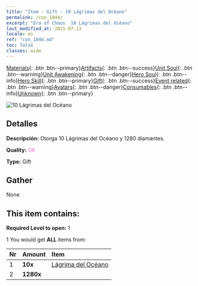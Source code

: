 ```yaml
---
title: "Item - Gift - 10 Lágrimas del Océano"
permalink: /con_1844/
excerpt: "Era of Chaos  10 Lágrimas del Océano"
last_modified_at: 2021-07-13
locale: es
ref: "con_1844.md"
toc: false
classes: wide
---
```

 [Materials](/ItemsES/){: .btn .btn--primary}[Artifacts](/ItemsES/Artifacts/){: .btn .btn--success}[Unit Soul](/ItemsES/UnitSoul/){: .btn .btn--warning}[Unit Awakening](/ItemsES/UnitAwakening/){: .btn .btn--danger}[Hero Soul](/ItemsES/HeroSoul/){: .btn .btn--info}[Hero Skill](/ItemsES/HeroSkill/){: .btn .btn--primary}[Gift](/ItemsES/Gift/){: .btn .btn--success}[Event related](/ItemsES/Events/){: .btn .btn--warning}[Avatars](/ItemsES/Avatars/){: .btn .btn--danger}[Consumables](/ItemsES/Consumables/){: .btn .btn--info}[Unknown](/ItemsES/Unknown/){: .btn .btn--primary}

 ![10 Lágrimas del Océano](/images/t/i_907466.png)

## Detalles
 **Descripción:** Otorga 10 Lágrimas del Océano y 1280 diamantes.

 **Quality:** <span style="color: #DA70D6">OK</span>

 **Type:** Gift

## Gather

  None

## This item contains:

 **Required Level to open:** 1

 1 You would get **ALL** items  from:

  | Nr | Amount |     Item    |
  |:---|:-------|:------------|
  | 1 |  **10x** | [Lágrima del Océano](/ItemsES/con_955/) |  | 
  | 2 |  **1280x** | <i class="fas fa-gem"/> |  | 
